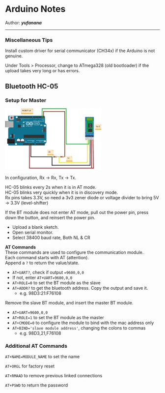 # Arduino Notes

Author: __*yufanana*__
</br>
____

### Miscellaneous Tips

Install custom driver for serial communicator (CH34x) if the Arduino is not genuine.

Under Tools > Processor, change to ATmega328 (old bootloader) if the upload takes very long or has errors.

## Bluetooth HC-05

### Setup for Master

<img src="./notes_images/bt_master_setup.jpg" height=200>

In configuration, Rx -> Rx, Tx -> Tx.

HC-05 blinks every 2s when it is in AT mode. <br>
HC-05 blinks very quickly when it is in discovery mode. <br>
Rx pins takes 3.3V, so need a 3v3 zener diode or voltage divider to bring 5V -> 3.3V (level-shifter) <br>

If the BT module does not enter AT mode, pull out the power pin, press down the button, and reinsert the power pin.

- Upload a blank sketch.
- Open serial monitor.
- Select 38400 baud rate, Both NL & CR

__AT Commands__ <br>
These commands are used to configure the communication module. <br>
Each command starts with AT (attention). <br>
Append a `?` to return the value/state.

- `AT+UART?`, check if output `=9600,0,0`
- If not, enter `AT+UART=9600,0,0`
- `AT+ROLE=0` to set the BT module as the slave
- `AT+ADDR?` to get the bluetooth address. Copy the output and save it.
    - e.g. 98D3:21:F76108

Remove the slave BT module, and insert the master BT module.

- `AT+UART=9600,0,0`
- `AT+ROLE=1` to set the BT module as the master
- `AT+CMODE=0` to configure the module to bind with the mac address only
- `AT+BIND='slave module address'`, changing the colons to commas
    - e.g. 98D3,21,F76108

### Additional AT Commands

`AT+NAME=MODULE_NAME` to set the name

`AT+ORGL` for factory reset

`AT+RMAAD` to remove previous linked connections

`AT+PSWD` to return the password

